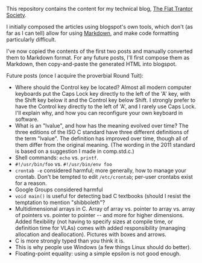 This repository contains the content for my technical blog, [The Flat
Trantor Society](http://the-flat-trantor-society.blogspot.com/).

I initially composed the articles using blogspot's own
tools, which don't (as far as I can tell) allow for using
[Markdown](http://daringfireball.net/projects/markdown/), and make
code formatting particularly difficult.

I've now copied the contents of the first two posts and manually
converted them to Markdown format.  For any future posts, I'll first
compose them as Markdown, then copy-and-paste the generated HTML
into blogspot.

Future posts (once I acquire the proverbial Round Tuit):

- Where should the Control key be located?  Almost all modern computer
  keyboards put the Caps Lock key directly to the left of the 'A'
  key, with the Shift key below it and the Control key below Shift.
  I strongly prefer to have the Control key directly to the left of
  'A', and I rarely use Caps Lock.  I'll explain why, and how you can 
  reconfigure your own keyboard in software.
- What is an "lvalue", and how has the meaning evolved over time?
  The three editions of the ISO C standard have three different
  definitions of the term "lvalue".  The definition has improved
  over time, though all of them differ from the original meaning.
  (The wording in the 2011 standard is based on a suggestion I made
  in comp.std.c.)
- Shell commands: `echo` vs. `printf`.
- `#!/usr/bin/foo` vs. `#!/usr/bin/env foo`
- `crontab -e` considered harmful; more generally, how to manage your
  crontab. Don't be tempted to edit `/etc/crontab`; per-user crontabs
  exist for a reason.
- Google Groups considered harmful
- `void main()` is useful for detecting bad C textbooks (should I
  resist the temptation to mention "shibboleth"?
- Multidimensional arrays in C. Array of array vs. pointer to array
  vs. array of pointers vs. pointer to pointer -- and more for higher
  dimensions. Added flexibility (not having to specify sizes at compile
  time, or definition time for VLAs) comes with added responsibility
  (managing allocation and deallocation). Pictures with boxes and arrows.
- C is more strongly typed than you think it is.
- This is why people use Windows (a few things Linux should do better).
- Floating-point equality: using a simple epsilon is not good enough.
